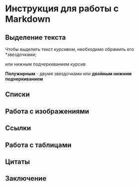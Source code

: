 # Инструкция для работы с Markdown

## Выделение текста
Чтобы выделить текст *курсивом*, необходимо обрамить его *звездочками;

или нижным подчеркиванием _курсив_

**Полужирным** - двумя звездочками или __двойным нижним подчеркиванием__
## Списки

## Работа с изображениями

## Ссылки

## Работа с таблицами

## Цитаты

## Заключение

